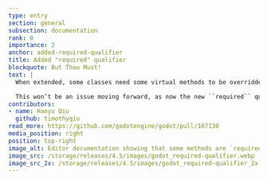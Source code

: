 ```yaml
---
type: entry
section: general
subsection: documentation
rank: 0
importance: 2
anchor: added-required-qualifier
title: Added "required" qualifier
blockquote: But Thou Must!
text: |
  When extended, some classes need some virtual methods to be overridden in order to work. But it wasn’t always obvious in the documentation.

  This won’t be an issue moving forward, as now the new ``required`` qualifier will come right after ``virtual`` where applicable.
contributors:
- name: Haoyu Qiu
  github: timothyqiu
read_more: https://github.com/godotengine/godot/pull/107130
media_position: right
position: top-right
image_alt: Editor documentation showing that some methods are `required`
image_src: /storage/releases/4.5/images/godot_required-qualifier.webp
image_src_2x: /storage/releases/4.5/images/godot_required-qualifier_2x.webp
---
```

